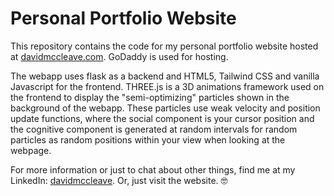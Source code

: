 Personal Portfolio Website
==========================

This repository contains the code for my personal portfolio website hosted at [davidmccleave.com](https://www.davidmccleave.com).
GoDaddy is used for hosting.

The webapp uses flask as a backend and HTML5, Tailwind CSS and vanilla Javascript for the frontend. THREE.js is a 3D animations framework
used on the frontend to display the "semi-optimizing" particles shown in the background of the webapp. These particles use weak
velocity and position update functions, where the social component is your cursor position and the cognitive component is generated
at random intervals for random particles as random positions within your view when looking at the webpage.

For more information or just to chat about other things, find me at my LinkedIn: [davidmccleave](https://www.linkedin.com/in/david-mccleave/).
Or, just visit the website. 🤓